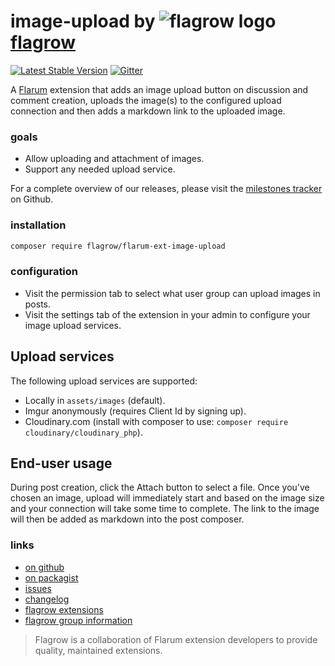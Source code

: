 # image-upload by ![flagrow logo](https://avatars0.githubusercontent.com/u/16413865?v=3&s=15) [flagrow](https://discuss.flarum.org/d/1832-flagrow-extension-developer-group)

[![Latest Stable Version](https://poser.pugx.org/flagrow/flarum-ext-image-upload/v/stable)](https://packagist.org/packages/flagrow/flarum-ext-image-upload) [![Gitter](https://badges.gitter.im/flagrow/flarum-ext-image-upload.svg)](https://gitter.im/flagrow/chat)

A [Flarum](http://flarum.org) extension that adds an image upload button on discussion and comment creation, uploads the image(s) to the configured upload connection and then adds a markdown link to the uploaded image.

### goals

- Allow uploading and attachment of images.
- Support any needed upload service.

For a complete overview of our releases, please visit the [milestones tracker](https://github.com/flagrow/flarum-ext-image-upload/milestones) on Github.

### installation

```bash
composer require flagrow/flarum-ext-image-upload
```

### configuration

- Visit the permission tab to select what user group can upload images in posts.
- Visit the settings tab of the extension in your admin to configure your image upload services.


## Upload services

The following upload services are supported:

- Locally in `assets/images` (default).
- Imgur anonymously (requires Client Id by signing up).
- Cloudinary.com (install with composer to use: `composer require cloudinary/cloudinary_php`).

## End-user usage

During post creation, click the Attach button to select a file. 
Once you've chosen an image, upload will immediately start and based on the image size and your connection will take some time to complete. 
The link to the image will then be added as markdown into the post composer.

### links

- [on github](https://github.com/flagrow/flarum-ext-image-upload)
- [on packagist](http://packagist.com/packages/flagrow/flarum-ext-image-upload)
- [issues](https://github.com/flagrow/flarum-ext-image-upload/issues)
- [changelog](https://github.com/flagrow/flarum-ext-image-upload/changelog.md)
- [flagrow extensions](https://github.com/flagrow?utf8=%E2%9C%93&query=flarum-ext-)
- [flagrow group information](http://flagrow.github.io/)

> Flagrow is a collaboration of Flarum extension developers to provide quality, maintained extensions.
